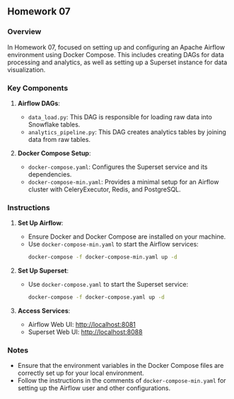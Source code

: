 ## Homework 07

### Overview

In Homework 07, focused on setting up and configuring an Apache Airflow environment using Docker Compose. This includes creating DAGs for data processing and analytics, as well as setting up a Superset instance for data visualization.

### Key Components

1. **Airflow DAGs**:
   - `data_load.py`: This DAG is responsible for loading raw data into Snowflake tables.
   - `analytics_pipeline.py`: This DAG creates analytics tables by joining data from raw tables.

2. **Docker Compose Setup**:
   - `docker-compose.yaml`: Configures the Superset service and its dependencies.
   - `docker-compose-min.yaml`: Provides a minimal setup for an Airflow cluster with CeleryExecutor, Redis, and PostgreSQL.

### Instructions

1. **Set Up Airflow**:
   - Ensure Docker and Docker Compose are installed on your machine.
   - Use `docker-compose-min.yaml` to start the Airflow services:
     ```bash
     docker-compose -f docker-compose-min.yaml up -d
     ```

2. **Set Up Superset**:
   - Use `docker-compose.yaml` to start the Superset service:
     ```bash
     docker-compose -f docker-compose.yaml up -d
     ```

3. **Access Services**:
   - Airflow Web UI: [http://localhost:8081](http://localhost:8081)
   - Superset Web UI: [http://localhost:8088](http://localhost:8088)

### Notes

- Ensure that the environment variables in the Docker Compose files are correctly set up for your local environment.
- Follow the instructions in the comments of `docker-compose-min.yaml` for setting up the Airflow user and other configurations.
